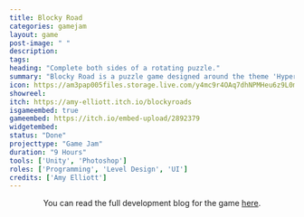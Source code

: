 ```yaml
---
title: Blocky Road
categories: gamejam
layout: game
post-image: " "
description:
tags:
heading: "Complete both sides of a rotating puzzle."
summary: "Blocky Road is a puzzle game designed around the theme 'Hyper-Casual'. <small>(TDEMO Hypercasual)</small> <br/> Through making this game, I learned that for gamejams it is okay if the code is unoptimized, as the goal is to make a working game within the limited time."
icon: https://am3pap005files.storage.live.com/y4mc9r4OAq7dhNPMHeu6z9L0m74dxPfOf5IoNkYKXmrOglpx3n_LJxJ4I733hlc83WijG7e7u7Z0FHoJfgm8-76Q0M2YqTUdd-FAKsnxdud_2SeAGr5HDJeI79Hz-BGTj0y0cQamUfzqXs1Zq6gESH0uK1SVa-mEE7XY00Orm7XL9n8wXfeo9kZ7mGz0meExAzA?width=1920&height=1634&cropmode=none
showreel: 
itch: https://amy-elliott.itch.io/blockyroads
isgameembed: true
gameembed: https://itch.io/embed-upload/2892379
widgetembed: 
status: "Done"
projecttype: "Game Jam"
duration: "9 Hours"
tools: ['Unity', 'Photoshop']
roles: ['Programming', 'Level Design', 'UI']
credits: ['Amy Elliott']
---
```


<!--- ------------------------------------------------------- -->
<!--- Development overviews for the game, to give an insight. -->
<!--- ------------------------------------------------------- -->
<p style="text-align:center">You can read the full development blog for the game <a class="a-text" href="https://amyelliottuop.wordpress.com/technical-game-development-tdemo/game-2-23-10-20/" target="_blank">here</a>.</p>